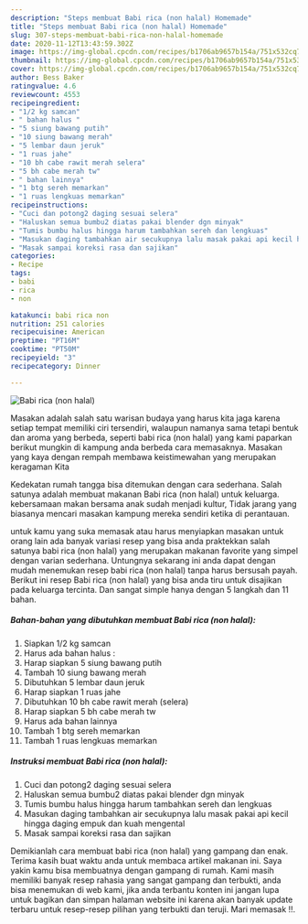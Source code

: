 ```yaml
---
description: "Steps membuat Babi rica (non halal) Homemade"
title: "Steps membuat Babi rica (non halal) Homemade"
slug: 307-steps-membuat-babi-rica-non-halal-homemade
date: 2020-11-12T13:43:59.302Z
image: https://img-global.cpcdn.com/recipes/b1706ab9657b154a/751x532cq70/babi-rica-non-halal-foto-resep-utama.jpg
thumbnail: https://img-global.cpcdn.com/recipes/b1706ab9657b154a/751x532cq70/babi-rica-non-halal-foto-resep-utama.jpg
cover: https://img-global.cpcdn.com/recipes/b1706ab9657b154a/751x532cq70/babi-rica-non-halal-foto-resep-utama.jpg
author: Bess Baker
ratingvalue: 4.6
reviewcount: 4553
recipeingredient:
- "1/2 kg samcan"
- " bahan halus "
- "5 siung bawang putih"
- "10 siung bawang merah"
- "5 lembar daun jeruk"
- "1 ruas jahe"
- "10 bh cabe rawit merah selera"
- "5 bh cabe merah tw"
- " bahan lainnya"
- "1 btg sereh memarkan"
- "1 ruas lengkuas memarkan"
recipeinstructions:
- "Cuci dan potong2 daging sesuai selera"
- "Haluskan semua bumbu2 diatas pakai blender dgn minyak"
- "Tumis bumbu halus hingga harum tambahkan sereh dan lengkuas"
- "Masukan daging tambahkan air secukupnya lalu masak pakai api kecil hingga daging empuk dan kuah mengental"
- "Masak sampai koreksi rasa dan sajikan"
categories:
- Recipe
tags:
- babi
- rica
- non

katakunci: babi rica non 
nutrition: 251 calories
recipecuisine: American
preptime: "PT16M"
cooktime: "PT50M"
recipeyield: "3"
recipecategory: Dinner

---
```



![Babi rica (non halal)](https://img-global.cpcdn.com/recipes/b1706ab9657b154a/751x532cq70/babi-rica-non-halal-foto-resep-utama.jpg)

Masakan adalah salah satu warisan budaya yang harus kita jaga karena setiap tempat memiliki ciri tersendiri, walaupun namanya sama tetapi bentuk dan aroma yang berbeda, seperti babi rica (non halal) yang kami paparkan berikut mungkin di kampung anda berbeda cara memasaknya. Masakan yang kaya dengan rempah membawa keistimewahan yang merupakan keragaman Kita



Kedekatan rumah tangga bisa ditemukan dengan cara sederhana. Salah satunya adalah membuat makanan Babi rica (non halal) untuk keluarga. kebersamaan makan bersama anak sudah menjadi kultur, Tidak jarang yang biasanya mencari masakan kampung mereka sendiri ketika di perantauan.

untuk kamu yang suka memasak atau harus menyiapkan masakan untuk orang lain ada banyak variasi resep yang bisa anda praktekkan salah satunya babi rica (non halal) yang merupakan makanan favorite yang simpel dengan varian sederhana. Untungnya sekarang ini anda dapat dengan mudah menemukan resep babi rica (non halal) tanpa harus bersusah payah.
Berikut ini resep Babi rica (non halal) yang bisa anda tiru untuk disajikan pada keluarga tercinta. Dan sangat simple hanya dengan 5 langkah dan 11 bahan.


<!--inarticleads1-->

##### Bahan-bahan yang dibutuhkan membuat Babi rica (non halal):

1. Siapkan 1/2 kg samcan
1. Harus ada  bahan halus :
1. Harap siapkan 5 siung bawang putih
1. Tambah 10 siung bawang merah
1. Dibutuhkan 5 lembar daun jeruk
1. Harap siapkan 1 ruas jahe
1. Dibutuhkan 10 bh cabe rawit merah (selera)
1. Harap siapkan 5 bh cabe merah tw
1. Harus ada  bahan lainnya
1. Tambah 1 btg sereh memarkan
1. Tambah 1 ruas lengkuas memarkan




<!--inarticleads2-->

##### Instruksi membuat  Babi rica (non halal):

1. Cuci dan potong2 daging sesuai selera
1. Haluskan semua bumbu2 diatas pakai blender dgn minyak
1. Tumis bumbu halus hingga harum tambahkan sereh dan lengkuas
1. Masukan daging tambahkan air secukupnya lalu masak pakai api kecil hingga daging empuk dan kuah mengental
1. Masak sampai koreksi rasa dan sajikan




Demikianlah cara membuat babi rica (non halal) yang gampang dan enak. Terima kasih buat waktu anda untuk membaca artikel makanan ini. Saya yakin kamu bisa membuatnya dengan gampang di rumah. Kami masih memiliki banyak resep rahasia yang sangat gampang dan terbukti, anda bisa menemukan di web kami, jika anda terbantu konten ini jangan lupa untuk bagikan dan simpan halaman website ini karena akan banyak update terbaru untuk resep-resep pilihan yang terbukti dan teruji. Mari memasak !!. 
